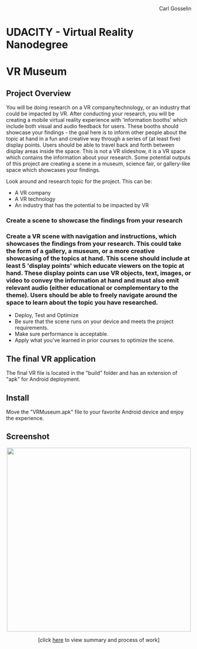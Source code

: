 <p align="right">
Carl Gosselin
</p>

# UDACITY - Virtual Reality Nanodegree

# VR Museum

## Project Overview

You will be doing research on a VR company/technology, or an industry that could be impacted by VR. 
After conducting your research, you will be creating a mobile virtual reality experience with 'information booths' which include both visual and audio feedback for users. 
These booths should showcase your findings - the goal here is to inform other people about the topic at hand in a fun and creative way through a series of (at least five) display points. 
Users should be able to travel back and forth between display areas inside the space. 
This is not a VR slideshow, it is a VR space which contains the information about your research. 
Some potential outputs of this project are creating a scene in a museum, science fair, or gallery-like space which showcases your findings.

Look around and research topic for the project. This can be: <br>
- A VR company
- A VR technology
- An industry that has the potential to be impacted by VR

### Create a scene to showcase the findings from your research
### Create a VR scene with navigation and instructions, which showcases the findings from your research. This could take the form of a gallery, a museum, or a more creative showcasing of the topics at hand. This scene should include at least 5 'display points' which educate viewers on the topic at hand. These display points can use VR objects, text, images, or video to convey the information at hand and must also emit relevant audio (either educational or complementary to the theme). Users should be able to freely navigate around the space to learn about the topic you have researched.

- Deploy, Test and Optimize
- Be sure that the scene runs on your device and meets the project requirements.
- Make sure performance is acceptable.
- Apply what you've learned in prior courses to optimize the scene.

## The final VR application

The final VR file is located in the "build" folder and has an extension of "apk" for Android deployment.

## Install

Move the "VRMuseum.apk" file to your favorite Android device and enjoy the experience.

## Screenshot

<a href="https://github.com/carldgosselin/virtual_reality/blob/master/Project-5-VR-Museum/README.md">
<p align="center">
<img src="screenshots/screenshot1.png" width="500">
</p>
</a>
<p align="center">
[click <a href="https://github.com/carldgosselin/virtual_reality/blob/master/Project-4-Puzzler/PUZZLER - Summary and Process.md">here</a> to view summary and process of work]
</p>

